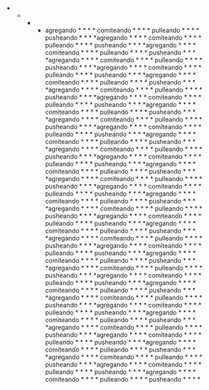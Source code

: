  * * * * agregando * * * * comiteando * * * * pulleando * * * * pusheando * * * *agregando * * * * comiteando * * * * pulleando * * * * pusheando * * * *agregando * * * * comiteando * * * * pulleando * * * * pusheando * * * *agregando * * * * comiteando * * * * pulleando * * * * pusheando * * * *agregando * * * * comiteando * * * * pulleando * * * * pusheando * * * *agregando * * * * comiteando * * * * pulleando * * * * pusheando * * * *agregando * * * * comiteando * * * * pulleando * * * * pusheando * * * *agregando * * * * comiteando * * * * pulleando * * * * pusheando * * * *agregando * * * * comiteando * * * * pulleando * * * * pusheando * * * *agregando * * * * comiteando * * * * pulleando * * * * pusheando * * * *agregando * * * * comiteando * * * * pulleando * * * * pusheando * * * *agregando * * * * comiteando * * * * pulleando * * * * pusheando * * * *agregando * * * * comiteando * * * * pulleando * * * * pusheando * * * *agregando * * * * comiteando * * * * pulleando * * * * pusheando * * * *agregando * * * * comiteando * * * * pulleando * * * * pusheando * * * *agregando * * * * comiteando * * * * pulleando * * * * pusheando * * * *agregando * * * * comiteando * * * * pulleando * * * * pusheando * * * *agregando * * * * comiteando * * * * pulleando * * * * pusheando * * * *agregando * * * * comiteando * * * * pulleando * * * * pusheando * * * *agregando * * * * comiteando * * * * pulleando * * * * pusheando * * * *agregando * * * * comiteando * * * * pulleando * * * * pusheando * * * *agregando * * * * comiteando * * * * pulleando * * * * pusheando * * * *agregando * * * * comiteando * * * * pulleando * * * * pusheando * * * *agregando * * * * comiteando * * * * pulleando * * * * pusheando * * * *agregando * * * * comiteando * * * * pulleando * * * * pusheando * * * *agregando * * * * comiteando * * * * pulleando * * * * pusheando * * * *agregando * * * * comiteando * * * * pulleando * * * * pusheando * * * *agregando * * * * comiteando * * * * pulleando * * * * pusheando * * * *agregando * * * * comiteando * * * * pulleando * * * * pusheando * * * *agregando * * * * comiteando * * * * pulleando * * * * pusheando * * * *agregando * * * * comiteando * * * * pulleando * * * * pusheando * * * *agregando * * * * comiteando * * * * pulleando * * * * pusheando * * * *agregando * * * * comiteando * * * * pulleando * * * * pusheando * * * *agregando * * * * comiteando * * * * pulleando * * * * pusheando * * * *agregando * * * * comiteando * * * * pulleando * * * * pusheando * * * *agregando * * * * comiteando * * * * pulleando * * * * pusheando * * * *
